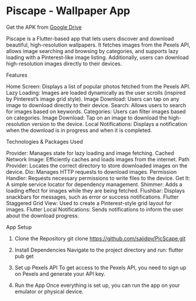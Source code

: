 # Piscape - Wallpaper App

Get the APK from [Google Drive](https://drive.google.com/file/d/1Ofs5OH7pcioM5CDY5lEVj6U_bBSysqtc/view?usp=share_link)

Piscape is a Flutter-based app that lets users discover and download beautiful, high-resolution wallpapers. It fetches images from the Pexels API, allows image searching and browsing by categories, and supports lazy loading with a Pinterest-like image listing. Additionally, users can download high-resolution images directly to their devices.

Features

Home Screen: Displays a list of popular photos fetched from the Pexels API.
Lazy Loading: Images are loaded dynamically as the user scrolls (inspired by Pinterest’s image grid style).
Image Download: Users can tap on any image to download directly to their device.
Search: Allows users to search for images based on keywords.
Categories: Users can filter images based on categories.
Image Download: Tap on an image to download the high-resolution version to the device.
Local Notifications: Displays a notification when the download is in progress and when it is completed.

Technologies & Packages Used

Provider: Manages state for lazy loading and image fetching.
Cached Network Image: Efficiently caches and loads images from the internet.
Path Provider: Locates the correct directory to store downloaded images on the device.
Dio: Manages HTTP requests to download images.
Permission Handler: Requests necessary permissions to write files to the device.
Get It: A simple service locator for dependency management.
Shimmer: Adds a loading effect for images while they are being fetched.
Flushbar: Displays snackbars for messages, such as error or success notifications.
Flutter Staggered Grid View: Used to create a Pinterest-style grid layout for images.
Flutter Local Notifications: Sends notifications to inform the user about the download progress.

App Setup
1. Clone the Repository
git clone https://github.com/sajidpv/PicScape.git

3. Install Dependencies
Navigate to the project directory and run:
flutter pub get

3. Set up Pexels API
To get access to the Pexels API, you need to sign up on Pexels and generate your API key.

5. Run the App
Once everything is set up, you can run the app on your emulator or physical device.


